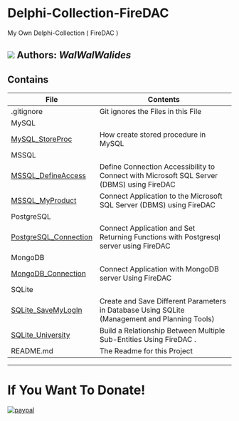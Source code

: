 # Delphi-Collection-FireDAC
My Own Delphi-Collection ( FireDAC )

![](Delphi-Collection-FireDAC.png)
**Authors:**  *WalWalWalides*
------

## Contains

| File | Contents | 
| --- | --- |
| .gitignore | Git ignores the Files in this File |
|MySQL|
|[MySQL_StoreProc](https://github.com/walwalwalides/Delphi-Collection-FireDAC/tree/master/MySQL_FireDAC/MySQL_StoreProc)|How create stored procedure in MySQL|
|MSSQL|
|[MSSQL_DefineAccess](https://github.com/walwalwalides/Delphi-Collection-FireDAC/tree/master/MSSQL_FireDAC/MMSQL_DefineAccess)|Define Connection Accessibility to Connect with Microsoft SQL Server (DBMS) using FireDAC |
|[MSSQL_MyProduct](https://github.com/walwalwalides/Delphi-Collection-FireDAC/tree/master/MSSQL_FireDAC/MSSQL_MyProduct)|Connect Application to the Microsoft SQL Server (DBMS) using FireDAC |
|PostgreSQL|
|[PostgreSQL_Connection](https://github.com/walwalwalides/Delphi-Collection-FireDAC/tree/master/PostgreSQL_FireDAC/PostgreSQL_Connection)|Connect Application and Set Returning Functions with Postgresql server using FireDAC |
|MongoDB|
|[MongoDB_Connection](https://github.com/walwalwalides/Delphi-Collection-FireDAC/tree/master/MongoDB_FireDAC/MongoDB_Connection)|Connect Application with MongoDB server Using FireDAC|
|SQLite|
|[SQLite_SaveMyLogIn](https://github.com/walwalwalides/Delphi-Collection-FireDAC/tree/master/SQLite_FireDAC/SQLite_LogIn)|Create and Save Different Parameters in Database Using SQLite (Management and Planning Tools) |
|[SQLite_University](https://github.com/walwalwalides/Delphi-Collection-FireDAC/tree/master/SQLite_FireDAC/SQLite_University)|Build a Relationship Between Multiple Sub-Entities Using FireDAC .|
| README.md | The Readme for this Project|

------

# If You Want To Donate!

[![paypal](https://www.paypalobjects.com/en_US/i/btn/btn_donateCC_LG.gif)](https://www.paypal.com/cgi-bin/webscr?cmd=_s-xclick&hosted_button_id=Y79F36A9BGLHS&source=url)

